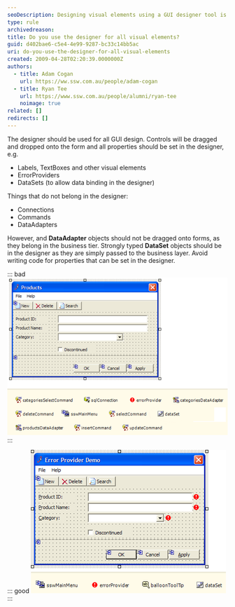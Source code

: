 ```yaml
---
seoDescription: Designing visual elements using a GUI designer tool is recommended for creating efficient and maintainable code.
type: rule
archivedreason:
title: Do you use the designer for all visual elements?
guid: d402bae6-c5e4-4e99-9287-bc33c14bb5ac
uri: do-you-use-the-designer-for-all-visual-elements
created: 2009-04-28T02:20:39.0000000Z
authors:
  - title: Adam Cogan
    url: https://ww.ssw.com.au/people/adam-cogan
  - title: Ryan Tee
    url: https://www.ssw.com.au/people/alumni/ryan-tee
    noimage: true
related: []
redirects: []
---
```


The designer should be used for all GUI design. Controls will be dragged and dropped onto the form and all properties should be set in the designer, e.g.

- Labels, TextBoxes and other visual elements
- ErrorProviders
- DataSets (to allow data binding in the designer)

<!--endintro-->

Things that do not belong in the designer:

- Connections
- Commands
- DataAdapters

However, and **DataAdapter** objects should not be dragged onto forms, as they belong in the business tier. Strongly typed **DataSet** objects should be in the designer as they are simply passed to the business layer. Avoid writing code for properties that can be set in the designer.

::: bad
![Figure: Bad example - Connection and Command objects in the Designer](BadDesigner.gif)  
:::

::: good
![Good example - Only visual elements in the designer](GoodDesigner.gif)
:::
